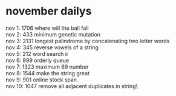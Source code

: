 # november dailys

nov 1: 1706 where will the ball fall\
nov 2: 433 minimum genetic mutation\
nov 3: 2131 longest palindrome by concatenating two letter words\
nov 4: 345 reverse vowels of a string\
nov 5: 212 word search ii\
nov 6: 899 orderly queue\
nov 7: 1323 maximum 69 number\
nov 8: 1544 make the string great\
nov 9: 901 online stock span\
nov 10: 1047 remove all adjacent duplicates in string\
